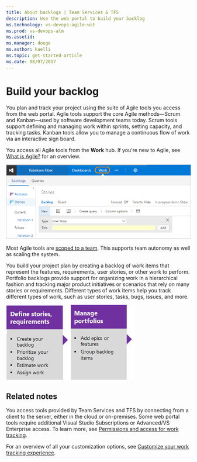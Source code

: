 ```yaml
---
title: About backlogs | Team Services & TFS
description: Use the web portal to build your backlog
ms.technology: vs-devops-agile-wit
ms.prod: vs-devops-alm
ms.assetid:  
ms.manager: douge
ms.author: kaelli
ms.topic: get-started-article 
ms.date: 08/07/2017
---
```


#  Build your backlog  

You plan and track your project using the suite of Agile tools you access from the web portal. Agile tools support the core Agile methods&mdash;Scrum and Kanban&mdash;used by software development teams today. Scrum tools support defining and managing work within sprints, setting capacity, and tracking tasks. Kanban tools allow you to manage a continuous flow of work via an interactive sign board.  

You access all Agile tools from the **Work** hub. If you're new to Agile, see [What is Agile?](https://www.visualstudio.com/learn/what-is-agile/) for an overview.

<img src="../_img/plan-intro.png" alt="Work hub, product backlog page" style="border: 1px solid #CCCCCC;" />  

Most Agile tools are [scoped to a team](/vsts/work/about-teams-and-settings?toc=/vsts/work/backlogs/toc.json). This supports team autonomy as well as scaling the system. 
 

You build your project plan by creating a backlog of work items that represent the features, requirements, user stories, or other work to perform. Portfolio backlogs provide support for organizing work in a hierarchical fashion and tracking major product initiatives or scenarios that rely on many stories or requirements.  Different types of work items help you track different types of work, such as user stories, tasks, bugs, issues, and more. 

[![Define stories](../_img/gs-planning-define-stories.png)](create-your-backlog.md)[![Organize backlog](../_img/gs-planning-organize-backlog.png)](organize-backlog.md)

## Related notes

You access tools provided by Team Services and TFS by connecting from a client to the server, either in the cloud or on-premises. Some web portal tools require additional Visual Studio Subscriptions or Advanced/VS Enterprise access.  To learn more, see [Permissions and access for work tracking](../permissions-access-work-tracking.md). 

For an overview of all your customization options, see [Customize your work tracking experience](../customize/customize-work.md). 


